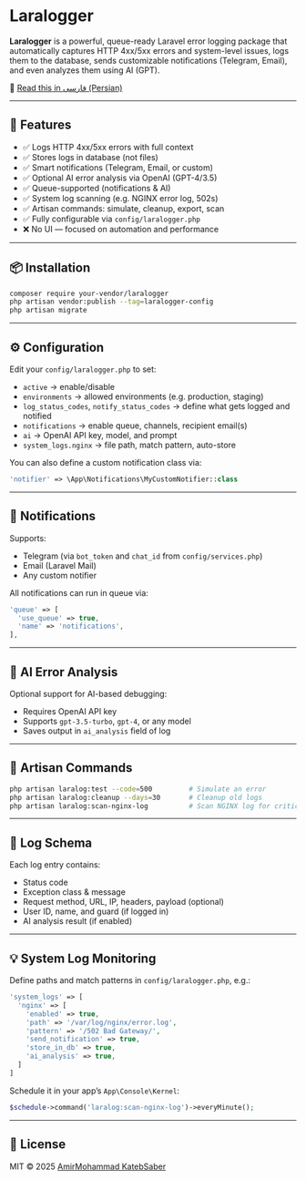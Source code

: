 # Laralogger

**Laralogger** is a powerful, queue-ready Laravel error logging package that automatically captures HTTP 4xx/5xx errors and system-level issues, logs them to the database, sends customizable notifications (Telegram, Email), and even analyzes them using AI (GPT).

📄 [Read this in فارسی (Persian)](README.fa.md)

---

## 🚀 Features

- ✅ Logs HTTP 4xx/5xx errors with full context
- ✅ Stores logs in database (not files)
- ✅ Smart notifications (Telegram, Email, or custom)
- ✅ Optional AI error analysis via OpenAI (GPT-4/3.5)
- ✅ Queue-supported (notifications & AI)
- ✅ System log scanning (e.g. NGINX error log, 502s)
- ✅ Artisan commands: simulate, cleanup, export, scan
- ✅ Fully configurable via `config/laralogger.php`
- ❌ No UI — focused on automation and performance

---

## 📦 Installation

```bash
composer require your-vendor/laralogger
php artisan vendor:publish --tag=laralogger-config
php artisan migrate
```

---

## ⚙️ Configuration

Edit your `config/laralogger.php` to set:

- `active` → enable/disable
- `environments` → allowed environments (e.g. production, staging)
- `log_status_codes`, `notify_status_codes` → define what gets logged and notified
- `notifications` → enable queue, channels, recipient email(s)
- `ai` → OpenAI API key, model, and prompt
- `system_logs.nginx` → file path, match pattern, auto-store

You can also define a custom notification class via:

```php
'notifier' => \App\Notifications\MyCustomNotifier::class
```

---

## 🔔 Notifications

Supports:

- Telegram (via `bot_token` and `chat_id` from `config/services.php`)
- Email (Laravel Mail)
- Any custom notifier

All notifications can run in queue via:

```php
'queue' => [
  'use_queue' => true,
  'name' => 'notifications',
],
```

---

## 🤖 AI Error Analysis

Optional support for AI-based debugging:

- Requires OpenAI API key
- Supports `gpt-3.5-turbo`, `gpt-4`, or any model
- Saves output in `ai_analysis` field of log

---

## 🧪 Artisan Commands

```bash
php artisan laralog:test --code=500         # Simulate an error
php artisan laralog:cleanup --days=30       # Cleanup old logs
php artisan laralog:scan-nginx-log          # Scan NGINX log for critical issues
```

---

## 🧾 Log Schema

Each log entry contains:

- Status code
- Exception class & message
- Request method, URL, IP, headers, payload (optional)
- User ID, name, and guard (if logged in)
- AI analysis result (if enabled)

---

## 💡 System Log Monitoring

Define paths and match patterns in `config/laralogger.php`, e.g.:

```php
'system_logs' => [
  'nginx' => [
    'enabled' => true,
    'path' => '/var/log/nginx/error.log',
    'pattern' => '/502 Bad Gateway/',
    'send_notification' => true,
    'store_in_db' => true,
    'ai_analysis' => true,
  ]
]
```

Schedule it in your app’s `App\Console\Kernel`:

```php
$schedule->command('laralog:scan-nginx-log')->everyMinute();
```

---

## 📄 License

MIT © 2025 [AmirMohammad KatebSaber](mailto:amveks43@gmail.com)